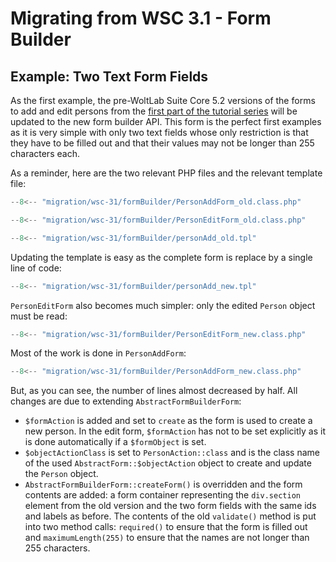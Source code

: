 # Migrating from WSC 3.1 - Form Builder

## Example: Two Text Form Fields

As the first example, the pre-WoltLab Suite Core 5.2 versions of the forms to add and edit persons from the [first part of the tutorial series](../../tutorial/series/part-1.md) will be updated to the new form builder API.
This form is the perfect first examples as it is very simple with only two text fields whose only restriction is that they have to be filled out and that their values may not be longer than 255 characters each.

As a reminder, here are the two relevant PHP files and the relevant template file:

```php
--8<-- "migration/wsc-31/formBuilder/PersonAddForm_old.class.php"
```

```php
--8<-- "migration/wsc-31/formBuilder/PersonEditForm_old.class.php"
```

```php
--8<-- "migration/wsc-31/formBuilder/personAdd_old.tpl"
```

Updating the template is easy as the complete form is replace by a single line of code:

```php
--8<-- "migration/wsc-31/formBuilder/personAdd_new.tpl"
```

`PersonEditForm` also becomes much simpler:
only the edited `Person` object must be read:

```php
--8<-- "migration/wsc-31/formBuilder/PersonEditForm_new.class.php"
```

Most of the work is done in `PersonAddForm`:

```php
--8<-- "migration/wsc-31/formBuilder/PersonAddForm_new.class.php"
```

But, as you can see, the number of lines almost decreased by half.
All changes are due to extending `AbstractFormBuilderForm`:

- `$formAction` is added and set to `create` as the form is used to create a new person.
  In the edit form, `$formAction` has not to be set explicitly as it is done automatically if a `$formObject` is set.
- `$objectActionClass` is set to `PersonAction::class` and is the class name of the used `AbstractForm::$objectAction` object to create and update the `Person` object.
- `AbstractFormBuilderForm::createForm()` is overridden and the form contents are added:
  a form container representing the `div.section` element from the old version and the two form fields with the same ids and labels as before.
  The contents of the old `validate()` method is put into two method calls:
  `required()` to ensure that the form is filled out and `maximumLength(255)` to ensure that the names are not longer than 255 characters.
